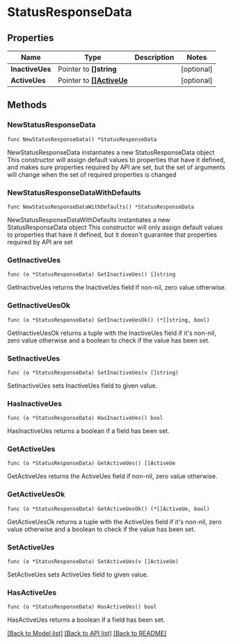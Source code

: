 # StatusResponseData

## Properties

Name | Type | Description | Notes
------------ | ------------- | ------------- | -------------
**InactiveUes** | Pointer to **[]string** |  | [optional] 
**ActiveUes** | Pointer to [**[]ActiveUe**](ActiveUe.md) |  | [optional] 

## Methods

### NewStatusResponseData

`func NewStatusResponseData() *StatusResponseData`

NewStatusResponseData instantiates a new StatusResponseData object
This constructor will assign default values to properties that have it defined,
and makes sure properties required by API are set, but the set of arguments
will change when the set of required properties is changed

### NewStatusResponseDataWithDefaults

`func NewStatusResponseDataWithDefaults() *StatusResponseData`

NewStatusResponseDataWithDefaults instantiates a new StatusResponseData object
This constructor will only assign default values to properties that have it defined,
but it doesn't guarantee that properties required by API are set

### GetInactiveUes

`func (o *StatusResponseData) GetInactiveUes() []string`

GetInactiveUes returns the InactiveUes field if non-nil, zero value otherwise.

### GetInactiveUesOk

`func (o *StatusResponseData) GetInactiveUesOk() (*[]string, bool)`

GetInactiveUesOk returns a tuple with the InactiveUes field if it's non-nil, zero value otherwise
and a boolean to check if the value has been set.

### SetInactiveUes

`func (o *StatusResponseData) SetInactiveUes(v []string)`

SetInactiveUes sets InactiveUes field to given value.

### HasInactiveUes

`func (o *StatusResponseData) HasInactiveUes() bool`

HasInactiveUes returns a boolean if a field has been set.

### GetActiveUes

`func (o *StatusResponseData) GetActiveUes() []ActiveUe`

GetActiveUes returns the ActiveUes field if non-nil, zero value otherwise.

### GetActiveUesOk

`func (o *StatusResponseData) GetActiveUesOk() (*[]ActiveUe, bool)`

GetActiveUesOk returns a tuple with the ActiveUes field if it's non-nil, zero value otherwise
and a boolean to check if the value has been set.

### SetActiveUes

`func (o *StatusResponseData) SetActiveUes(v []ActiveUe)`

SetActiveUes sets ActiveUes field to given value.

### HasActiveUes

`func (o *StatusResponseData) HasActiveUes() bool`

HasActiveUes returns a boolean if a field has been set.


[[Back to Model list]](../README.md#documentation-for-models) [[Back to API list]](../README.md#documentation-for-api-endpoints) [[Back to README]](../README.md)



